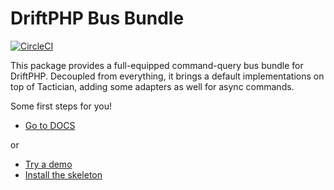 # DriftPHP Bus Bundle

[![CircleCI](https://circleci.com/gh/driftphp/command-bus-bundle.svg?style=svg)](https://circleci.com/gh/driftphp/command-bus-bundle)

This package provides a full-equipped command-query bus bundle for DriftPHP.
Decoupled from everything, it brings a default implementations on top of
Tactician, adding some adapters as well for async commands.

Some first steps for you!

- [Go to DOCS](https://driftphp.io/#/?id=bus-bundle)

or

- [Try a demo](https://github.com/driftphp/demo)
- [Install the skeleton](https://github.com/driftphp/skeleton)